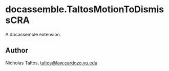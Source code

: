 # docassemble.TaltosMotionToDismissCRA

A docassemble extension.

## Author

Nicholas Taltos, taltos@law.cardozo.yu.edu


